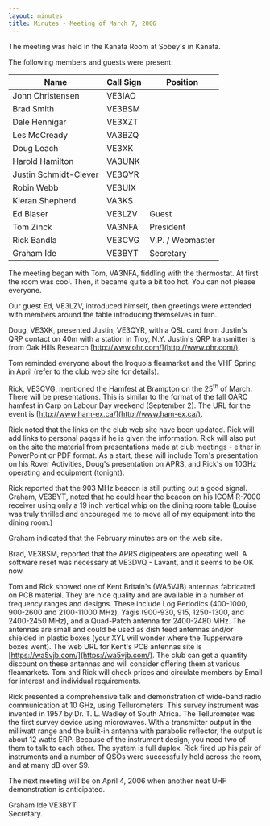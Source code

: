 ```yaml
---
layout: minutes
title: Minutes - Meeting of March 7, 2006
---
```

The meeting was held in the Kanata Room at Sobey's in Kanata.

The following members and guests were present:

| Name                   | Call Sign  | Position         |
|------------------------|------------|------------------|
| John Christensen       | VE3IAO     |                  |
| Brad Smith             | VE3BSM     |                  |
| Dale Hennigar          | VE3XZT     |                  |
| Les McCready           | VA3BZQ     |                  |
| Doug Leach             | VE3XK      |                  |
| Harold Hamilton        | VA3UNK     |                  |
| Justin Schmidt-Clever  | VE3QYR     |                  |
| Robin Webb             | VE3UIX     |                  |
| Kieran Shepherd        | VA3KS      |                  |
| Ed Blaser              | VE3LZV     | Guest            |
| Tom Zinck              | VA3NFA     | President        |
| Rick Bandla            | VE3CVG     | V.P. / Webmaster |
| Graham Ide             | VE3BYT     | Secretary        |

The meeting began with Tom, VA3NFA, fiddling with the thermostat. At
first the room was cool. Then, it became quite a bit too hot. You
can not please everyone.

Our guest Ed, VE3LZV, introduced himself, then greetings were extended with
members around the table introducing themselves in turn.

Doug, VE3XK, presented Justin, VE3QYR, with a QSL card from Justin's QRP
contact on 40m with a station in Troy, N.Y. Justin's QRP transmitter is
from Oak Hills Research [http://www.ohr.com/](http://www.ohr.com/).

Tom reminded everyone about the Iroquois fleamarket and the VHF Spring in
April (refer to the club web site for details).

Rick, VE3CVG, mentioned the Hamfest at Brampton on the 25<sup>th</sup> of March.
There will be presentations. This is similar to the format of the fall
OARC hamfest in Carp on Labour Day weekend (September 2). The URL for the
event is [http://www.ham-ex.ca/](http://www.ham-ex.ca/).

Rick noted that the links on the club web site have been updated. Rick
will add links to personal pages if he is given the information. Rick will
also put on the site the material from presentations made at club meetings -
either in PowerPoint or PDF format. As a start, these will include Tom's
presentation on his Rover Activities, Doug's presentation on APRS, and Rick's on
10GHz operating and equipment (tonight).

Rick reported that the 903 MHz beacon is still putting out a good
signal. Graham, VE3BYT, noted that he could hear the beacon on his ICOM
R-7000 receiver using only a 19 inch vertical whip on the dining room table
(Louise was truly thrilled and encouraged me to move all of my equipment into
the dining room.)

Graham indicated that the February minutes are on the web site.

Brad, VE3BSM, reported that the APRS digipeaters are operating well. A
software reset was necessary at VE3DVQ - Lavant, and it seems to be OK now.

Tom and Rick showed one of Kent Britain's (WA5VJB) antennas fabricated on PCB
material. They are nice quality and are available in a number of frequency
ranges and designs. These include Log Periodics (400-1000, 900-2600 and
2100-11000 MHz), Yagis (900-930, 915, 1250-1300, and 2400-2450
MHz), and a Quad-Patch antenna for 2400-2480 MHz. The antennas
are small and could be used as dish feed antennas and/or shielded in plastic
boxes (your XYL will wonder where the Tupperware boxes went). The web URL
for Kent's PCB antennas site is [https://wa5vjb.com/](https://wa5vjb.com/).
The club can get a quantity discount on these antennas and will
consider offering them at various fleamarkets. Tom and Rick will check
prices and circulate members by Email for interest and individual
requirements.

Rick presented a comprehensive talk and demonstration of wide-band radio
communication at 10 GHz, using Tellurometers. This survey instrument was
invented in 1957 by Dr. T. L. Wadley of South Africa. The Tellurometer was
the first survey device using microwaves. With a transmitter output in the
milliwatt range and the built-in antenna with parabolic reflector, the output is
about 12 watts ERP. Because of the instrument design, you need two of them
to talk to each other. The system is full duplex. Rick fired up his
pair of instruments and a number of QSOs were successfully held across the room,
and at many dB over S9.

The next meeting will be on April 4, 2006 when another neat UHF demonstration
is anticipated.

Graham Ide VE3BYT  
Secretary.
